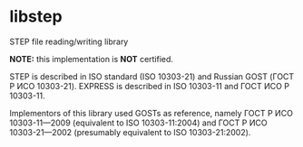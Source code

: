 # libstep

STEP file reading/writing library

**NOTE:** this implementation is **NOT** certified.

STEP is described in ISO standard (ISO 10303-21) and Russian GOST (ГОСТ Р ИСО
10303-21). EXPRESS is described in ISO 10303-11 and ГОСТ ИСО Р 10303-11.

Implementors of this library used GOSTs as reference, namely ГОСТ Р ИСО
10303-11—2009 (equivalent to ISO 10303-11:2004) and ГОСТ Р ИСО 10303-21—2002
(presumably equivalent to ISO 10303-21:2002).

